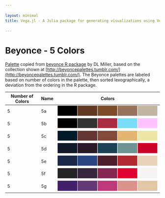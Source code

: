 ```yaml
---

layout: minimal
title: Vega.jl - A Julia package for generating visualizations using Vega

---
```


# Beyonce - 5 Colors

[Palette](https://gist.github.com/dill/fb75131e618c52564fc9) copied from [beyonce R package](https://github.com/dill/beyonce) by DL Miller, based on the collection shown at [http://beyoncepalettes.tumblr.com/](http://beyoncepalettes.tumblr.com/). The Beyonce palettes are labeled based on number of colors in the palette, then sorted lexographically, a deviation from the ordering in the R package.

|Number of Colors | Name  | Colors|
|---|---|---|
|5|5a|![](images/beyonce/5/5a.png)|
|5|5b|![](images/beyonce/5/5b.png)|
|5|5c|![](images/beyonce/5/5c.png)|
|5|5d|![](images/beyonce/5/5d.png)|
|5|5e|![](images/beyonce/5/5e.png)|
|5|5f|![](images/beyonce/5/5f.png)|
|5|5g|![](images/beyonce/5/5g.png)|